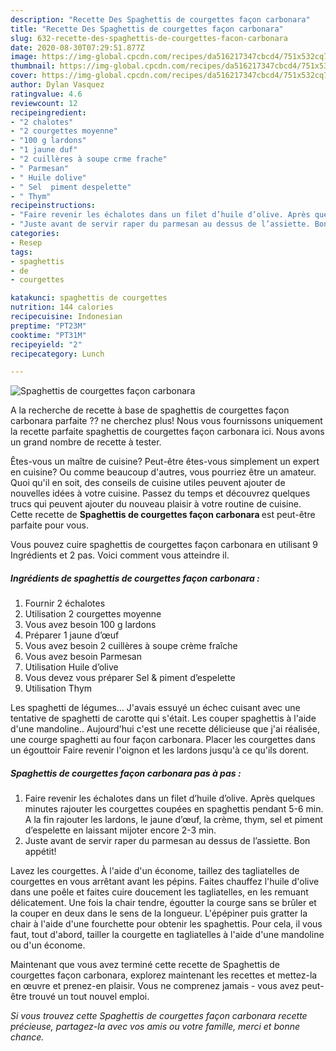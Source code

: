 ```yaml
---
description: "Recette Des Spaghettis de courgettes façon carbonara"
title: "Recette Des Spaghettis de courgettes façon carbonara"
slug: 632-recette-des-spaghettis-de-courgettes-facon-carbonara
date: 2020-08-30T07:29:51.877Z
image: https://img-global.cpcdn.com/recipes/da516217347cbcd4/751x532cq70/spaghettis-de-courgettes-facon-carbonara-photo-principale-de-la-recette.jpg
thumbnail: https://img-global.cpcdn.com/recipes/da516217347cbcd4/751x532cq70/spaghettis-de-courgettes-facon-carbonara-photo-principale-de-la-recette.jpg
cover: https://img-global.cpcdn.com/recipes/da516217347cbcd4/751x532cq70/spaghettis-de-courgettes-facon-carbonara-photo-principale-de-la-recette.jpg
author: Dylan Vasquez
ratingvalue: 4.6
reviewcount: 12
recipeingredient:
- "2 chalotes"
- "2 courgettes moyenne"
- "100 g lardons"
- "1 jaune duf"
- "2 cuillères à soupe crme frache"
- " Parmesan"
- " Huile dolive"
- " Sel  piment despelette"
- " Thym"
recipeinstructions:
- "Faire revenir les échalotes dans un filet d’huile d’olive. Après quelques minutes rajouter les courgettes coupées en spaghettis pendant 5-6 min. A la fin rajouter les lardons, le jaune d’œuf, la crème, thym, sel et piment d’espelette en laissant mijoter encore 2-3 min."
- "Juste avant de servir raper du parmesan au dessus de l’assiette. Bon appétit!"
categories:
- Resep
tags:
- spaghettis
- de
- courgettes

katakunci: spaghettis de courgettes 
nutrition: 144 calories
recipecuisine: Indonesian
preptime: "PT23M"
cooktime: "PT31M"
recipeyield: "2"
recipecategory: Lunch

---
```



![Spaghettis de courgettes façon carbonara](https://img-global.cpcdn.com/recipes/da516217347cbcd4/751x532cq70/spaghettis-de-courgettes-facon-carbonara-photo-principale-de-la-recette.jpg)

A la recherche de recette à base de spaghettis de courgettes façon carbonara parfaite ?? ne cherchez plus! Nous vous fournissons uniquement la recette parfaite spaghettis de courgettes façon carbonara ici. Nous avons un grand nombre de recette à tester.

Êtes-vous un maître de cuisine? Peut-être êtes-vous simplement un expert en cuisine? Ou comme beaucoup d'autres, vous pourriez être un amateur. Quoi qu'il en soit, des conseils de cuisine utiles peuvent ajouter de nouvelles idées à votre cuisine. Passez du temps et découvrez quelques trucs qui peuvent ajouter du nouveau plaisir à votre routine de cuisine. Cette recette de <strong> Spaghettis de courgettes façon carbonara </strong> est peut-être parfaite pour vous.

<!--inarticleads1-->

Vous pouvez cuire spaghettis de courgettes façon carbonara en utilisant 9 Ingrédients et 2 pas. Voici comment vous atteindre il.

##### Ingrédients de spaghettis de courgettes façon carbonara :

1. Fournir 2 échalotes
1. Utilisation 2 courgettes moyenne
1. Vous avez besoin 100 g lardons
1. Préparer 1 jaune d’œuf
1. Vous avez besoin 2 cuillères à soupe crème fraîche
1. Vous avez besoin  Parmesan
1. Utilisation  Huile d’olive
1. Vous devez vous préparer  Sel &amp; piment d’espelette
1. Utilisation  Thym


Les spaghetti de légumes… J&#39;avais essuyé un échec cuisant avec une tentative de spaghetti de carotte qui s&#39;était. Les couper spaghettis à l&#39;aide d&#39;une mandoline.. Aujourd&#39;hui c&#39;est une recette délicieuse que j&#39;ai réalisée, une courge spaghetti au four façon carbonara. Placer les courgettes dans un égouttoir Faire revenir l&#39;oignon et les lardons jusqu&#39;à ce qu&#39;ils dorent. 

<!--inarticleads2-->

##### Spaghettis de courgettes façon carbonara pas à pas :

1. Faire revenir les échalotes dans un filet d’huile d’olive. Après quelques minutes rajouter les courgettes coupées en spaghettis pendant 5-6 min. A la fin rajouter les lardons, le jaune d’œuf, la crème, thym, sel et piment d’espelette en laissant mijoter encore 2-3 min.
1. Juste avant de servir raper du parmesan au dessus de l’assiette. Bon appétit!


Lavez les courgettes. À l&#39;aide d&#39;un économe, taillez des tagliatelles de courgettes en vous arrêtant avant les pépins. Faites chauffez l&#39;huile d&#39;olive dans une poêle et faites cuire doucement les tagliatelles, en les remuant délicatement. Une fois la chair tendre, égoutter la courge sans se brûler et la couper en deux dans le sens de la longueur. L&#39;épépiner puis gratter la chair à l&#39;aide d&#39;une fourchette pour obtenir les spaghettis. Pour cela, il vous faut, tout d&#39;abord, tailler la courgette en tagliatelles à l&#39;aide d&#39;une mandoline ou d&#39;un économe. 

<!--inarticleads1-->

<p>
Maintenant que vous avez terminé cette recette de Spaghettis de courgettes façon carbonara, explorez maintenant les recettes et mettez-la en œuvre et prenez-en plaisir. Vous ne comprenez jamais - vous avez peut-être trouvé un tout nouvel emploi.
</p>

<p>
<i>Si vous trouvez cette Spaghettis de courgettes façon carbonara recette précieuse, partagez-la avec vos amis ou votre famille, merci et bonne chance.</i>
</p>
